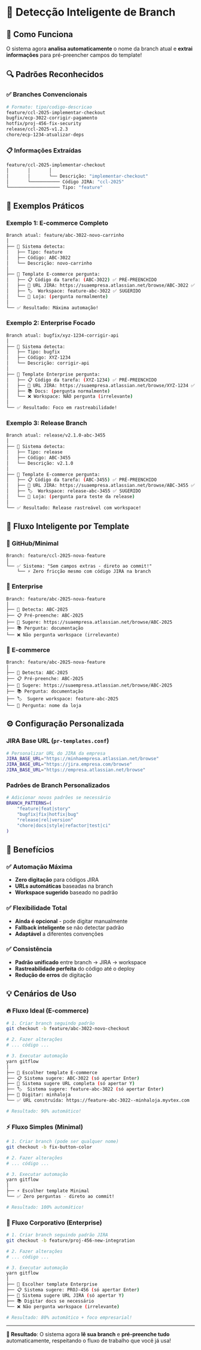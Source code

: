 # 🧠 Detecção Inteligente de Branch

## 🎯 Como Funciona

O sistema agora **analisa automaticamente** o nome da branch atual e **extrai informações** para pré-preencher campos do template!

## 🔍 Padrões Reconhecidos

### ✅ **Branches Convencionais**
```bash
# Formato: tipo/codigo-descricao
feature/ccl-2025-implementar-checkout
bugfix/ecp-3022-corrigir-pagamento  
hotfix/proj-456-fix-security
release/ccl-2025-v1.2.3
chore/ecp-1234-atualizar-deps
```

### 📋 **Informações Extraídas**
```bash
feature/ccl-2025-implementar-checkout
│       │       │
│       │       └── Descrição: "implementar-checkout"
│       └─────────── Código JIRA: "ccl-2025" 
└─────────────────── Tipo: "feature"
```

## 🎯 Exemplos Práticos

### Exemplo 1: E-commerce Completo
```bash
Branch atual: feature/abc-3022-novo-carrinho
│
├── 🧠 Sistema detecta:
│   ├── Tipo: feature
│   ├── Código: ABC-3022  
│   └── Descrição: novo-carrinho
│
├── 🛒 Template E-commerce pergunta:
│   ├── 📋 Código da tarefa: (ABC-3022) ✅ PRÉ-PREENCHIDO
│   ├── 🔗 URL JIRA: https://suaempresa.atlassian.net/browse/ABC-3022 ✅ SUGERIDA
│   ├── 🏷️  Workspace: feature-abc-3022 ✅ SUGERIDO
│   └── 🏪 Loja: (pergunta normalmente)
│
└── ✅ Resultado: Máxima automação!
```

### Exemplo 2: Enterprise Focado
```bash
Branch atual: bugfix/xyz-1234-corrigir-api
│
├── 🧠 Sistema detecta:
│   ├── Tipo: bugfix
│   ├── Código: XYZ-1234
│   └── Descrição: corrigir-api
│
├── 🏢 Template Enterprise pergunta:
│   ├── 📋 Código da tarefa: (XYZ-1234) ✅ PRÉ-PREENCHIDO
│   ├── 🔗 URL JIRA: https://suaempresa.atlassian.net/browse/XYZ-1234 ✅ SUGERIDA
│   ├── 📚 Docs: (pergunta normalmente)
│   └── ❌ Workspace: NÃO pergunta (irrelevante)
│
└── ✅ Resultado: Foco em rastreabilidade!
```

### Exemplo 3: Release Branch
```bash
Branch atual: release/v2.1.0-abc-3455
│
├── 🧠 Sistema detecta:
│   ├── Tipo: release
│   ├── Código: ABC-3455
│   └── Descrição: v2.1.0
│
├── 🛒 Template E-commerce pergunta:
│   ├── 📋 Código da tarefa: (ABC-3455) ✅ PRÉ-PREENCHIDO  
│   ├── 🔗 URL JIRA: https://suaempresa.atlassian.net/browse/ABC-3455 ✅ SUGERIDA
│   ├── 🏷️  Workspace: release-abc-3455 ✅ SUGERIDO
│   └── 🏪 Loja: (pergunta para teste da release)
│
└── ✅ Resultado: Release rastreável com workspace!
```

## 🎪 Fluxo Inteligente por Template

### 🎯 **GitHub/Minimal** 
```
Branch: feature/ccl-2025-nova-feature
│
└── ✅ Sistema: "Sem campos extras - direto ao commit!"
    └── ⚡ Zero fricção mesmo com código JIRA na branch
```

### 🏢 **Enterprise**
```
Branch: feature/abc-2025-nova-feature
│
├── 🧠 Detecta: ABC-2025
├── 📋 Pré-preenche: ABC-2025
├── 🔗 Sugere: https://suaempresa.atlassian.net/browse/ABC-2025
├── 📚 Pergunta: documentação
└── ❌ Não pergunta workspace (irrelevante)
```

### 🛒 **E-commerce**
```
Branch: feature/abc-2025-nova-feature
│
├── 🧠 Detecta: ABC-2025
├── 📋 Pré-preenche: ABC-2025
├── 🔗 Sugere: https://suaempresa.atlassian.net/browse/ABC-2025
├── 📚 Pergunta: documentação
├── 🏷️  Sugere workspace: feature-abc-2025
└── 🏪 Pergunta: nome da loja
```

## ⚙️ Configuração Personalizada

### JIRA Base URL (`pr-templates.conf`)
```bash
# Personalizar URL do JIRA da empresa
JIRA_BASE_URL="https://minhaempresa.atlassian.net/browse"
JIRA_BASE_URL="https://jira.empresa.com/browse"
JIRA_BASE_URL="https://empresa.atlassian.net/browse"
```

### Padrões de Branch Personalizados
```bash
# Adicionar novos padrões se necessário
BRANCH_PATTERNS=(
    "feature|feat|story"
    "bugfix|fix|hotfix|bug"
    "release|rel|version"
    "chore|docs|style|refactor|test|ci"
)
```

## 🚀 Benefícios

### ✅ **Automação Máxima**
- **Zero digitação** para códigos JIRA
- **URLs automáticas** baseadas na branch
- **Workspace sugerido** baseado no padrão

### ✅ **Flexibilidade Total**
- **Ainda é opcional** - pode digitar manualmente
- **Fallback inteligente** se não detectar padrão
- **Adaptável** a diferentes convenções

### ✅ **Consistência**
- **Padrão unificado** entre branch → JIRA → workspace
- **Rastreabilidade perfeita** do código até o deploy
- **Redução de erros** de digitação

## 💡 Cenários de Uso

### 🔥 **Fluxo Ideal (E-commerce)**
```bash
# 1. Criar branch seguindo padrão
git checkout -b feature/abc-3022-novo-checkout

# 2. Fazer alterações
# ... código ...

# 3. Executar automação
yarn gitflow
│
├── 🛒 Escolher template E-commerce
├── 📋 Sistema sugere: ABC-3022 (só apertar Enter)
├── 🔗 Sistema sugere URL completa (só apertar Y)  
├── 🏷️  Sistema sugere: feature-abc-3022 (só apertar Enter)
├── 🏪 Digitar: minhaloja
└── ✅ URL construída: https://feature-abc-3022--minhaloja.myvtex.com

# Resultado: 90% automático!
```

### ⚡ **Fluxo Simples (Minimal)**
```bash
# 1. Criar branch (pode ser qualquer nome)
git checkout -b fix-button-color

# 2. Fazer alterações  
# ... código ...

# 3. Executar automação
yarn gitflow
│
├── ⚡ Escolher template Minimal
└── ✅ Zero perguntas - direto ao commit!

# Resultado: 100% automático!
```

### 🏢 **Fluxo Corporativo (Enterprise)**
```bash
# 1. Criar branch seguindo padrão JIRA
git checkout -b feature/proj-456-new-integration

# 2. Fazer alterações
# ... código ...

# 3. Executar automação  
yarn gitflow
│
├── 🏢 Escolher template Enterprise
├── 📋 Sistema sugere: PROJ-456 (só apertar Enter)
├── 🔗 Sistema sugere URL JIRA (só apertar Y)
├── 📚 Digitar docs se necessário
└── ❌ Não pergunta workspace (irrelevante)

# Resultado: 80% automático + foco empresarial!
```

---

**🎯 Resultado**: O sistema agora **lê sua branch** e **pré-preenche tudo** automaticamente, respeitando o fluxo de trabalho que você já usa!
